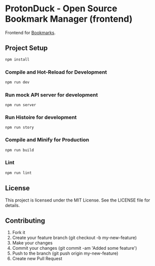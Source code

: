 # ProtonDuck - Open Source Bookmark Manager (frontend)

Frontend for [Bookmarks](https://github.com/protonduck/backend).

## Project Setup

```sh
npm install
```

### Compile and Hot-Reload for Development

```sh
npm run dev
```

### Run mock API server for development

```
npm run server
```

### Run Histoire for development

```
npm run story
```

### Compile and Minify for Production

```sh
npm run build
```

### Lint

```sh
npm run lint
```

## License

This project is licensed under the MIT License. See the LICENSE file for details.

## Contributing

1. Fork it
2. Create your feature branch (git checkout -b my-new-feature)
3. Make your changes
4. Commit your changes (git commit -am 'Added some feature')
5. Push to the branch (git push origin my-new-feature)
6. Create new Pull Request
